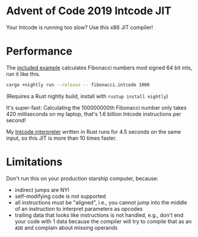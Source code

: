 # Advent of Code 2019 Intcode JIT

Your Intcode is running too slow? Use this x86 JIT compiler!

# Performance

The [included example](./fibonacci.intcode) calculates Fibonacci numbers mod signed 64 bit ints, run it like this.

```bash
cargo +nightly run --release -- fibonacci.intcode 1000
```

(Requires a Rust nightly build, install with `rustup install nightly`)

It's super-fast: Calculating the 100000000th Fibonacci number only takes 420 milliseconds on my laptop, that's 1.6 billion Intcode instructions per second!

My [Intcode interpreter](https://github.com/emmericp/advent-of-code-2019/blob/d2e79463161871e086b7ef34cd03623b149eea26/src/intcode.rs) written in Rust runs for 4.5 seconds on the same input, so this JIT is more than 10 times faster. 


# Limitations

Don't run this on your production starship computer, because:

* indirect jumps are NYI
* self-modifying code is not supported
* all instructions must be "aligned", i.e., you cannot jump into the middle of an instruction to interpret parameters as opcodes
* trailing data that looks like instructions is not handled, e.g., don't end your code with 1 data because the compiler will try to compile that as an `ADD` and complain about missing operands
